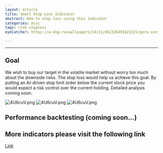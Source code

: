 ```yaml
---
layout: article
title: Smart Stop Loss Indicator
abstract: How to stop loss using this indicator
categories: misc
tags: risk stoploss
eyeCatcher: https://w-dog.ru/wallpapers/14/11/462326491621321/gora-svet-luchi-nebo-pejzazh-alpinist-skalolaz-straxovka-siluet-muzhchina-cel.jpg

---
```


---

## Goal
We wish to buy our target in the volatile market without worry too much about the downside risks. The stop loss would help us achieve this goal. By putting an AI-driven stop limit order below the current stock price you would expect a risk control over the current holding. Detailed analysis coming soon.

![4U6cuV.png](https://user-images.githubusercontent.com/16822689/176117207-cf7370c2-90b1-4024-9d58-9697f25a69e8.png)
![4U6cuV.png](https://user-images.githubusercontent.com/16822689/176117215-dbf902e9-9daf-463f-906a-d62ac746c4f3.png)
![4U6cuV.png](https://user-images.githubusercontent.com/16822689/176117221-2678f631-4e26-45ab-b71f-149e1b13fe09.png)

## Performance backtesting (coming soon...)


## More indicators please visit the following link
[Link](https://armadilloplanet.com/public_models?index=0)